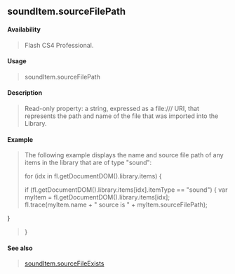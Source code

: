 ## soundItem.sourceFilePath

#### Availability

> Flash CS4 Professional.

#### Usage

> soundItem.sourceFilePath

#### Description

> Read-only property: a string, expressed as a file:/// URI, that represents the path and name of the file that was imported into the Library.

#### Example

> The following example displays the name and source file path of any items in the library that are of type "sound":
>
> for (idx in fl.getDocumentDOM().library.items) {
>
> if (fl.getDocumentDOM().library.items\[idx\].itemType == "sound") { var myItem = fl.getDocumentDOM().library.items\[idx\]; fl.trace(myItem.name + " source is " + myItem.sourceFilePath);

}

> }

#### See also

> [soundItem.sourceFileExists](#_bookmark839)
